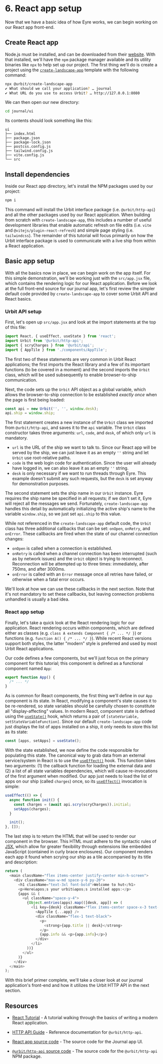 # 6. React app setup

Now that we have a basic idea of how Eyre works, we can begin working on our React app front-end.

## Create React app

Node.js must be installed, and can be downloaded from their [website](https://nodejs.org/en/download). With that installed, we'll have the `npm` package manager available and its utility binaries like `npx` to help set up our project. The first thing we'll do is create a project using the [`create-landscape-app`](https://www.npmjs.com/package/@urbit/create-landscape-app) template with the following command:

```sh
npx @urbit/create-landscape-app
✔ What should we call your application? … journal
✔ What URL do you use to access Urbit? … http://127.0.0.1:8080
```

We can then open our new directory:

```sh
cd journal/ui
```

Its contents should look something like this:

```
ui
├── index.html
├── package.json
├── package-lock.json
├── postcss.config.js
├── tailwind.config.js
├── vite.config.js
└── src
```

## Install dependencies

Inside our React app directory, let's install the NPM packages used by our project:

```sh
npm i
```

This command will install the Urbit interface package (i.e. `@urbit/http-api`) and all the other packages used by our React application. When building from scratch with `create-landscape-app`, this includes a number of useful development libraries that enable automatic refresh on file edits (i.e. `vite` and `@vitejs/plugin-react-refresh`) and simple page styling (i.e. `tailwindcss`). The remainder of this tutorial will focus primarily on how the Urbit interface package is used to communicate with a live ship from within a React application.

## Basic app setup

With all the basics now in place, we can begin work on the app itself. For this simple demonstration, we'll be working just with the `src/app.jsx` file, which contains the rendering logic for our React application. Before we look at the full front-end source for our journal app, let's first review the simpler default code provided by `create-landscape-app` to cover some Urbit API and React basics.

### Urbit API setup

First, let's open up `src/app.jsx` and look at the import statements at the top of this file:

```javascript
import React, { useEffect, useState } from 'react';
import Urbit from '@urbit/http-api';
import { scryCharges } from '@urbit/api';
import { AppTile } from './components/AppTile';
```

The first two of these statements are very common in Urbit React applications; the first imports the React library and a few of its important functions (to be covered in a moment) and the second imports the `Urbit` class, which will be used subsequently to enable browser-to-ship communication.

Next, the code sets up the `Urbit` API object as a global variable, which allows the browser-to-ship connection to be established *exactly once* when the page is first being loaded:

```javascript
const api = new Urbit('', '', window.desk);
api.ship = window.ship;
```

The first statement creates a new instance of the `Urbit` class we imported from `@urbit/http-api`, and saves it to the `api` variable. The `Urbit` class constructor takes three arguments: `url`, `code`, and `desk`, of which only `url` is mandatory.

- `url` is the URL of the ship we want to talk to. Since our React app will be served by the ship, we can just leave it as an empty `''` string and let `Urbit` use root-relative paths.
- `code` is the web login code for authentication. Since the user will already have logged in, we can also leave it as an empty `''` string.
- `desk` is only necessary if we want to run threads through Eyre. This example doesn't submit any such requests, but the `desk` is set anyway for demonstration purposes.

The second statement sets the ship name in our `Urbit` instance. Eyre requires the ship name be specified in all requests; if we don't set it, Eyre will reject all the messages we send. Fortunately, `create-landscape-app` handles this detail by automatically initializing the active ship's name to the variable `window.ship`, so we just set `api.ship` to this value.

While not referenced in the `create-landscape-app` default code, the `Urbit` class has three additional callbacks that can be set: `onOpen`, `onRetry`, and `onError`. These callbacks are fired when the state of our channel connection changes:

- `onOpen` is called when a connection is established.
- `onRetry` is called when a channel connection has been interrupted (such as by network issues) and the `Urbit` object is trying to reconnect. Reconnection will be attempted up to three times: immediately, after 750ms, and after 3000ms.
- `onError` is called with an `Error` message once all retries have failed, or otherwise when a fatal error occurs.

We'll look at how we can use these callbacks in the next section.  Note that it's not mandatory to set these callbacks, but leaving connection problems unhandled is usually a bad idea.

### React app setup

Finally, let's take a quick look at the React rendering logic for our application. React rendering occurs within components, which are defined either as classes (e.g. `class A extends Component { /* ... */ }`) or functions (e.g. `function A() { /* ... */ }`). While recent React versions support both styles, the latter "modern" style is preferred and used by most Urbit React applications.

Our code defines a few components, but we'll just focus on the primary component for this tutorial; this component is defined as a functional component named `App`:

```javascript
export function App() {
  /* ... */
}
```

As is common for React components, the first thing we'll define in our `App` component is its state. In React, modifying a component's state causes it to be re-rendered, so state variables should be carefully chosen to constitute all "display-affecting" values. In modern React, component state is defined using the [`useState()`] hook, which returns a pair of `[stateVariable, setStateVariableFunction]`. Since our default `create-landscape-app` code just displays the list of apps installed on a ship, it only needs to store this list as its state:

```javascript
const [apps, setApps] = useState();
```

With the state established, we now define the code responsible for populating this state. The canonical way to grab data from an external service/system in React is to use the [`useEffect()`] hook. This function takes two arguments: (1) the callback function for loading the external data and (2) a list of all state variables dependencies, which will cause re-invocations of the first argument when modified. Our app just needs to load the list of apps on our ship (called `charges`) once, so its [`useEffect()`] invocation is simple:

```javascript
useEffect(() => {
  async function init() {
    const charges = (await api.scry(scryCharges)).initial;
    setApps(charges);
  }

  init();
}, []);
```

The last step is to return the HTML that will be used to render our component in the browser. This HTML must adhere to the syntactic rules of [JSX](https://en.wikipedia.org/wiki/JSX_(JavaScript)), which allow for greater flexibility through extensions like embedded JavaScript (contained in curly brace enclosures). Our component renders each app it found when scrying our ship as a tile accompanied by its title and description:

```javascript
return (
  <main className="flex items-center justify-center min-h-screen">
    <div className="max-w-md space-y-6 py-20">
      <h1 className="text-3xl font-bold">Welcome to hut</h1>
      <p>Here&apos;s your urbit&apos;s installed apps:</p>
      {apps && (
        <ul className="space-y-4">
          {Object.entries(apps).map(([desk, app]) => (
            <li key={desk} className="flex items-center space-x-3 text-sm leading-tight">
              <AppTile {...app} />
              <div className="flex-1 text-black">
                <p>
                  <strong>{app.title || desk}</strong>
                </p>
                {app.info && <p>{app.info}</p>}
              </div>
            </li>
          ))}
        </ul>
      )}
    </div>
  </main>
);
```

With this brief primer complete, we'll take a closer look at our journal application's front-end and how it utilizes the Urbit HTTP API in the next section.

## Resources

- [React Tutorial](https://react.dev/learn/tutorial-tic-tac-toe) - A tutorial walking through the basics of writing a modern React application.

- [HTTP API Guide](urbit-docs/tools/js-libs/http-api-guide) - Reference documentation for `@urbit/http-api`.

- [React app source code](https://github.com/urbit/docs-examples/tree/main/journal-app/ui) - The source code for the Journal app UI.

- [`@urbit/http-api` source code](https://github.com/urbit/urbit/tree/master/pkg/npm/http-api) - The source code for the `@urbit/http-api` NPM package.


[`usestate()`]:  https://react.dev/reference/react/useState
[`useeffect()`]: https://react.dev/reference/react/useEffect
